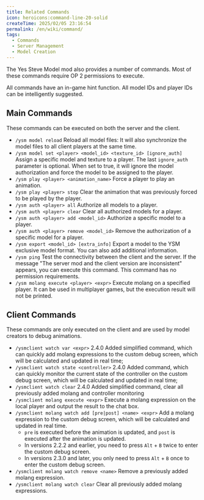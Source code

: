 ```yaml
---
title: Related Commands
icon: heroicons:command-line-20-solid
createTime: 2025/02/05 23:16:54
permalink: /en/wiki/command/
tags:
  - Commands
  - Server Management
  - Model Creation
---
```


The Yes Steve Model mod also provides a number of commands. Most of these commands require OP 2 permissions to execute.

All commands have an in-game hint function. All model IDs and player IDs can be intelligently suggested.

## Main Commands

These commands can be executed on both the server and the client.

- `/ysm model reload` Reload all model files: It will also synchronize the model files to all client players at the same time.
- `/ysm model set <player> <model_id> <texture_id> [ignore_auth]` Assign a specific model and texture to a player. The last `ignore_auth` parameter is optional. When set to true, it will ignore the model authorization and force the model to be assigned to the player.
- `/ysm play <player> <animation_name>` Force a player to play an animation.
- `/ysm play <player> stop` Clear the animation that was previously forced to be played by the player.
- `/ysm auth <player> all` Authorize all models to a player.
- `/ysm auth <player> clear` Clear all authorized models for a player.
- `/ysm auth <player> add <model_id>` Authorize a specific model to a player.
- `/ysm auth <player> remove <model_id>` Remove the authorization of a specific model for a player.
- `/ysm export <model_id> [extra_info]` Export a model to the YSM exclusive model format. You can also add additional information.
- `/ysm ping` Test the connectivity between the client and the server. If the message "The server mod and the client version are inconsistent" appears, you can execute this command. This command has no permission requirements.
- `/ysm molang execute <player> <expr>` Execute molang on a specified player. It can be used in multiplayer games, but the execution result will not be printed.

## Client Commands

These commands are only executed on the client and are used by model creators to debug animations.

- `/ysmclient watch var <expr>` 2.4.0 Added simplified command, which can quickly add molang expressions to the custom debug screen, which will be calculated and updated in real time;
- `/ysmclient watch state <controller>` 2.4.0 Added command, which can quickly monitor the current state of the controller on the custom debug screen, which will be calculated and updated in real time;
- `/ysmclient watch clear` 2.4.0 Added simplified command, clear all previously added molang and controller monitoring
- `/ysmclient molang execute <expr>` Execute a molang expression on the local player and output the result to the chat box.
- `/ysmclient molang watch add [pre|post] <name> <expr>` Add a molang expression to the custom debug screen, which will be calculated and updated in real time.
    - `pre` is executed before the animation is updated, and `post` is executed after the animation is updated.
    - In versions 2.2.2 and earlier, you need to press `Alt` + `B` twice to enter the custom debug screen.
    - In versions 2.3.0 and later, you only need to press `Alt` + `B` once to enter the custom debug screen.
- `/ysmclient molang watch remove <name>` Remove a previously added molang expression.
- `/ysmclient molang watch clear` Clear all previously added molang expressions.